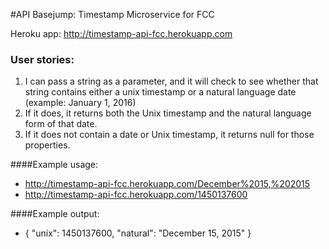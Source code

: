 
#API Basejump: Timestamp Microservice for FCC

Heroku app: http://timestamp-api-fcc.herokuapp.com

###    User stories:
1. I can pass a string as a parameter, and it will check to see whether that string contains either a unix timestamp or a natural language date (example: January 1, 2016)
2. If it does, it returns both the Unix timestamp and the natural language form of that date.
3. If it does not contain a date or Unix timestamp, it returns null for those properties.

####Example usage:
* http://timestamp-api-fcc.herokuapp.com/December%2015,%202015
* http://timestamp-api-fcc.herokuapp.com/1450137600

####Example output:
* { "unix": 1450137600, "natural": "December 15, 2015" }
